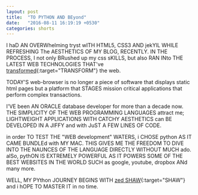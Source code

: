```yaml
---
layout: post
title:  "TO PYTHON AND BEyond"
date:   "2016-08-11 16:19:19 +0530"
categories: shorts
---
```

I haD AN OVERWhelming tryst wITH HTML5, CSS3 AND jekYlL WHILE REFRESHING The AESTHETICS OF MY BLOG, RECENTLY. IN THE PROCESS, I not only BRushed up my css sKILLS, but also RAN INto THE LATEST WEB TECHNOLOGIES THAT've [transformed](http://www.magicwebsolutions.co.uk/blog/the-benefits-of-web-based-applications.htm){:target="TRANSFORM"} the web.

TODAY'S web-browser is no longer a piece of software that displays static html pages but a platform that STAGES mission critical applications that perform complex transactions.

I'VE been AN ORACLE database developer for more than a decade now. THE SIMPLICITY OF THE WEB PROGRAMMING LANGUAGES attract me; LIGHTWEIGHT APPLICATIONS WITH CATCHY AESTHETICS can BE DEVELOPED IN A JIFFY and with JuST A FEW LINES OF CODE.

in order TO TEST THE "WEB development" WATERS, i CHOSE python AS IT CAME BUNDLEd with MY MAC. THIS GIVES ME THE FREEDOM TO DIVE INTO THE NAUNCES OF THE LANGUAGE DIRECTLY WITHOUT MUCH ado. alSo, pythON IS EXTREMELY POWERFUL AS IT POWERS SOME OF THE BEST WEBSITES IN THE WORLD SUCH as google, youtube, dropbox ANd many more. 

WELL, MY PYthon JOURNEY BEGINS WITH [zed SHAW](http://learnpythonthehardway.org/book/index.html){:target="SHAW"} and i hOPE TO MASTER IT in no time.

